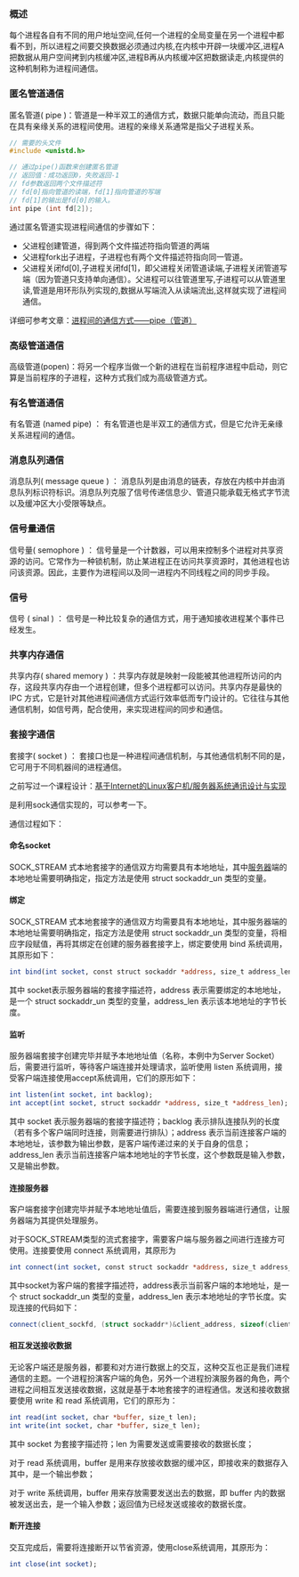 ### 概述

每个进程各自有不同的用户地址空间,任何一个进程的全局变量在另一个进程中都看不到，所以进程之间要交换数据必须通过内核,在内核中开辟一块缓冲区,进程A把数据从用户空间拷到内核缓冲区,进程B再从内核缓冲区把数据读走,内核提供的这种机制称为进程间通信。

### 匿名管道通信

匿名管道( pipe )：管道是一种半双工的通信方式，数据只能单向流动，而且只能在具有亲缘关系的进程间使用。进程的亲缘关系通常是指父子进程关系。

```c
// 需要的头文件
#include <unistd.h>

// 通过pipe()函数来创建匿名管道
// 返回值：成功返回0，失败返回-1
// fd参数返回两个文件描述符
// fd[0]指向管道的读端，fd[1]指向管道的写端
// fd[1]的输出是fd[0]的输入。
int pipe (int fd[2]);
```

通过匿名管道实现进程间通信的步骤如下：

- 父进程创建管道，得到两个⽂件描述符指向管道的两端
- 父进程fork出子进程，⼦进程也有两个⽂件描述符指向同⼀管道。
- 父进程关闭fd[0],子进程关闭fd[1]，即⽗进程关闭管道读端,⼦进程关闭管道写端（因为管道只支持单向通信）。⽗进程可以往管道⾥写,⼦进程可以从管道⾥读,管道是⽤环形队列实现的,数据从写端流⼊从读端流出,这样就实现了进程间通信。

详细可参考文章：[进程间的通信方式——pipe（管道）](https://blog.csdn.net/skyroben/article/details/71513385)

###  高级管道通信

高级管道(popen)：将另一个程序当做一个新的进程在当前程序进程中启动，则它算是当前程序的子进程，这种方式我们成为高级管道方式。

### 有名管道通信

有名管道 (named pipe) ： 有名管道也是半双工的通信方式，但是它允许无亲缘关系进程间的通信。

### 消息队列通信

消息队列( message queue ) ： 消息队列是由消息的链表，存放在内核中并由消息队列标识符标识。消息队列克服了信号传递信息少、管道只能承载无格式字节流以及缓冲区大小受限等缺点。

### 信号量通信

信号量( semophore ) ： 信号量是一个计数器，可以用来控制多个进程对共享资源的访问。它常作为一种锁机制，防止某进程正在访问共享资源时，其他进程也访问该资源。因此，主要作为进程间以及同一进程内不同线程之间的同步手段。

### 信号

信号 ( sinal ) ： 信号是一种比较复杂的通信方式，用于通知接收进程某个事件已经发生。

### 共享内存通信

共享内存( shared memory ) ：共享内存就是映射一段能被其他进程所访问的内存，这段共享内存由一个进程创建，但多个进程都可以访问。共享内存是最快的 IPC 方式，它是针对其他进程间通信方式运行效率低而专门设计的。它往往与其他通信机制，如信号两，配合使用，来实现进程间的同步和通信。

###  套接字通信

套接字( socket ) ： 套接口也是一种进程间通信机制，与其他通信机制不同的是，它可用于不同机器间的进程通信。

之前写过一个课程设计：[基于Internet的Linux客户机/服务器系统通讯设计与实现](http://blog.csdn.net/violet_echo_0908/article/details/50277537)

是利用sock通信实现的，可以参考一下。

通信过程如下：

#### 命名socket

SOCK_STREAM 式本地套接字的通信双方均需要具有本地地址，其中[服务器](https://cloud.tencent.com/product/cvm?from=10680)端的本地地址需要明确指定，指定方法是使用 struct sockaddr_un 类型的变量。

#### 绑定

SOCK_STREAM 式本地套接字的通信双方均需要具有本地地址，其中服务器端的本地地址需要明确指定，指定方法是使用 struct sockaddr_un 类型的变量，将相应字段赋值，再将其绑定在创建的服务器套接字上，绑定要使用 bind 系统调用，其原形如下：

```perl
int bind(int socket, const struct sockaddr *address, size_t address_len);
```

其中 socket表示服务器端的套接字描述符，address 表示需要绑定的本地地址，是一个 struct sockaddr_un 类型的变量，address_len 表示该本地地址的字节长度。

#### 监听

服务器端套接字创建完毕并赋予本地地址值（名称，本例中为Server Socket）后，需要进行监听，等待客户端连接并处理请求，监听使用 listen 系统调用，接受客户端连接使用accept系统调用，它们的原形如下：

```perl
int listen(int socket, int backlog);
int accept(int socket, struct sockaddr *address, size_t *address_len);
```

其中 socket 表示服务器端的套接字描述符；backlog 表示排队连接队列的长度（若有多个客户端同时连接，则需要进行排队）；address 表示当前连接客户端的本地地址，该参数为输出参数，是客户端传递过来的关于自身的信息；address_len 表示当前连接客户端本地地址的字节长度，这个参数既是输入参数，又是输出参数。

#### 连接服务器

客户端套接字创建完毕并赋予本地地址值后，需要连接到服务器端进行通信，让服务器端为其提供处理服务。

对于SOCK_STREAM类型的流式套接字，需要客户端与服务器之间进行连接方可使用。连接要使用 connect 系统调用，其原形为

```perl
int connect(int socket, const struct sockaddr *address, size_t address_len);
```

其中socket为客户端的套接字描述符，address表示当前客户端的本地地址，是一个 struct sockaddr_un 类型的变量，address_len 表示本地地址的字节长度。实现连接的代码如下：

```cs
connect(client_sockfd, (struct sockaddr*)&client_address, sizeof(client_address));
```

#### 相互发送接收数据

无论客户端还是服务器，都要和对方进行数据上的交互，这种交互也正是我们进程通信的主题。一个进程扮演客户端的角色，另外一个进程扮演服务器的角色，两个进程之间相互发送接收数据，这就是基于本地套接字的进程通信。发送和接收数据要使用 write 和 read 系统调用，它们的原形为：

```perl
int read(int socket, char *buffer, size_t len);
int write(int socket, char *buffer, size_t len);
```

其中 socket 为套接字描述符；len 为需要发送或需要接收的数据长度；

对于 read 系统调用，buffer 是用来存放接收数据的缓冲区，即接收来的数据存入其中，是一个输出参数；

对于 write 系统调用，buffer 用来存放需要发送出去的数据，即 buffer 内的数据被发送出去，是一个输入参数；返回值为已经发送或接收的数据长度。

#### 断开连接

交互完成后，需要将连接断开以节省资源，使用close系统调用，其原形为：

```perl
int close(int socket);
```